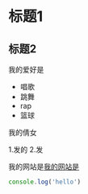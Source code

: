 
# 标题1 
## 标题2 


我的爱好是

 * 唱歌
 * 跳舞
* rap
* 篮球
  
我的倩女

1.发的
2.发


我的网站是[我的网站是](http://baidu.com)


```javascript
console.log('hello')
```


